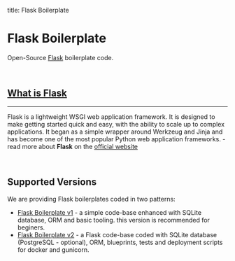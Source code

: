title: Flask Boilerplate

# Flask Boilerplate

Open-Source [Flask](https://palletsprojects.com/p/flask/) boilerplate code.

<br />

##  [What is Flask](/what-is/flask/)
---

Flask is a lightweight WSGI web application framework. It is designed to make getting started quick and easy, with the ability to scale up to complex applications. It began as a simple wrapper around Werkzeug and Jinja and has become one of the most popular Python web application frameworks. - read more about **Flask** on the [official website](https://palletsprojects.com/p/flask/)

<br />

## Supported Versions

We are providing Flask boilerplates coded in two patterns:

- [Flask Boilerplate v1](/boilerplate-code/flask-boilerplate-v1/) - a simple code-base enhanced with SQLite database, ORM and basic tooling. this version is recommended for beginers. 
- [Flask Boilerplate v2](/boilerplate-code/flask-boilerplate-v2/) - a Flask code-base coded with SQLite database (PostgreSQL - optional), ORM, blueprints, tests and deployment scripts for docker and gunicorn. 




